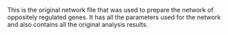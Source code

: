 This is the original network file that was used to prepare the network of oppositely regulated genes. It has all the parameters used for the network and also contains all the original analysis results.

